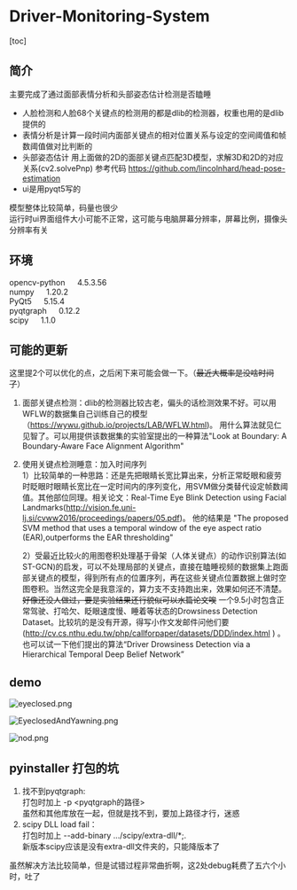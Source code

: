 # Driver-Monitoring-System

[toc]
## 简介
主要完成了通过面部表情分析和头部姿态估计检测是否瞌睡
- 人脸检测和人脸68个关键点的检测用的都是dlib的检测器，权重也用的是dlib提供的   
- 表情分析是计算一段时间内面部关键点的相对位置关系与设定的空间阈值和帧数阈值做对比判断的 
- 头部姿态估计  用上面做的2D的面部关键点匹配3D模型，求解3D和2D的对应关系(cv2.solvePnp)  参考代码 https://github.com/lincolnhard/head-pose-estimation      
- ui是用pyqt5写的  

模型整体比较简单，码量也很少  
运行时ui界面组件大小可能不正常，这可能与电脑屏幕分辨率，屏幕比例，摄像头分辨率有关 
## 环境
opencv-python    &emsp;      4.5.3.56  
numpy            &emsp;         1.20.2  
PyQt5           &emsp;       5.15.4  
pyqtgraph        &emsp;       0.12.2  
scipy            &emsp;  1.1.0  

## 可能的更新
这里提2个可以优化的点，之后闲下来可能会做一下。（~~最近大概率是没啥时间了~~）   
1. 面部关键点检测：dlib的检测器比较古老，偏头的话检测效果不好。可以用WFLW的数据集自己训练自己的模型（https://wywu.github.io/projects/LAB/WFLW.html)。 用什么算法就见仁见智了。可以用提供该数据集的实验室提出的一种算法"Look at Boundary: A Boundary-Aware Face Alignment Algorithm"
2. 使用关键点检测睡意：加入时间序列  
    1）比较简单的一种思路：还是先把眼睛长宽比算出来，分析正常眨眼和疲劳时眨眼时眼睛长宽比在一定时间内的序列变化，用SVM做分类替代设定帧数阈值。其他部位同理。相关论文：Real-Time Eye Blink Detection using Facial Landmarks(http://vision.fe.uni-lj.si/cvww2016/proceedings/papers/05.pdf)。 他的结果是   "The proposed SVM method that uses a temporal window of the eye aspect ratio (EAR),outperforms the EAR thresholding"

    2）受最近比较火的用图卷积处理基于骨架（人体关键点）的动作识别算法(如ST-GCN)的启发，可以不处理局部的关键点，直接在瞌睡视频的数据集上跑面部关键点的模型，得到所有点的位置序列，再在这些关键点位置数据上做时空图卷积。当然这完全是我意淫的，算力支不支持跑出来，效果如何还不清楚。~~好像还没人做过，要是实验结果还行貌似可以水篇论文唉~~ 
    一个9.5小时包含正常驾驶、打哈欠、眨眼速度慢、睡着等状态的Drowsiness Detection Dataset。比较坑的是没有开源，得写小作文发邮件问他们要 (http://cv.cs.nthu.edu.tw/php/callforpaper/datasets/DDD/index.html ) 。也可以试一下他们提出的算法“Driver Drowsiness Detection via a Hierarchical Temporal Deep Belief Network”

## demo
![eyeclosed.png](https://i.loli.net/2021/10/05/cJ537yCUv1Dq8YT.png)

![EyeclosedAndYawning.png](https://i.loli.net/2021/10/05/OBpzx5Ngt3UMDq6.png)

![nod.png](https://i.loli.net/2021/10/05/4jO2oF1JbSaARuW.png)



## pyinstaller 打包的坑
1. 找不到pyqtgraph:  
   打包时加上 -p <pyqtgraph的路径>  
   虽然和其他库放在一起，但就是找不到，要加上路径才行，迷惑  
2. scipy DLL load fail：  
   打包时加上  --add-binary .../scipy/extra-dll/*;.  
   新版本scipy应该是没有extra-dll文件夹的，只能降版本了  

 
虽然解决方法比较简单，但是试错过程非常曲折啊，这2处debug耗费了五六个小时，吐了


